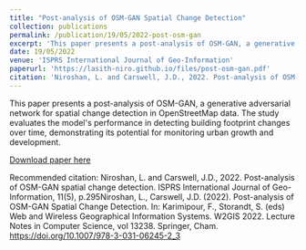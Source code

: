 ```yaml
---
title: "Post-analysis of OSM-GAN Spatial Change Detection"
collection: publications
permalink: /publication/19/05/2022-post-osm-gan
excerpt: 'This paper presents a post-analysis of OSM-GAN, a generative adversarial network for spatial change detection in OpenStreetMap data. The study evaluates the model&apos;s performance in detecting building footprint changes over time, demonstrating its potential for monitoring urban growth and development.'
date: 19/05/2022
venue: 'ISPRS International Journal of Geo-Information'
paperurl: 'https://lasith-niro.github.io/files/post-osm-gan.pdf'
citation: 'Niroshan, L. and Carswell, J.D., 2022. Post-analysis of OSM-GAN spatial change detection. ISPRS International Journal of Geo-Information, 11(5), p.295Niroshan, L., Carswell, J.D. (2022). Post-analysis of OSM-GAN Spatial Change Detection. In: Karimipour, F., Storandt, S. (eds) Web and Wireless Geographical Information Systems. W2GIS 2022. Lecture Notes in Computer Science, vol 13238. Springer, Cham. https://doi.org/10.1007/978-3-031-06245-2_3  '
---
```

This paper presents a post-analysis of OSM-GAN, a generative adversarial network for spatial change detection in OpenStreetMap data. The study evaluates the model&apos;s performance in detecting building footprint changes over time, demonstrating its potential for monitoring urban growth and development.

[Download paper here](https://lasith-niro.github.io/files/post-osm-gan.pdf)

Recommended citation: Niroshan, L. and Carswell, J.D., 2022. Post-analysis of OSM-GAN spatial change detection. ISPRS International Journal of Geo-Information, 11(5), p.295Niroshan, L., Carswell, J.D. (2022). Post-analysis of OSM-GAN Spatial Change Detection. In: Karimipour, F., Storandt, S. (eds) Web and Wireless Geographical Information Systems. W2GIS 2022. Lecture Notes in Computer Science, vol 13238. Springer, Cham. https://doi.org/10.1007/978-3-031-06245-2_3  